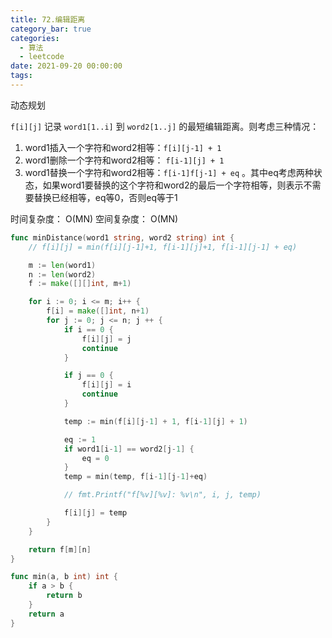 ```yaml
---
title: 72.编辑距离
category_bar: true
categories:
  - 算法
  - leetcode
date: 2021-09-20 00:00:00
tags:
---
```


动态规划

`f[i][j]` 记录 `word1[1..i]` 到 `word2[1..j]` 的最短编辑距离。则考虑三种情况：

1. word1插入一个字符和word2相等：`f[i][j-1] + 1`
2. word1删除一个字符和word2相等： `f[i-1][j] + 1`
3. word1替换一个字符和word2相等：`f[i-1]f[j-1] + eq` 。其中eq考虑两种状态，如果word1要替换的这个字符和word2的最后一个字符相等，则表示不需要替换已经相等，eq等0，否则eq等于1

时间复杂度： O(MN)
空间复杂度： O(MN)
<!-- more -->
```Go
func minDistance(word1 string, word2 string) int {
    // f[i][j] = min(f[i][j-1]+1, f[i-1][j]+1, f[i-1][j-1] + eq)

    m := len(word1)
    n := len(word2)
    f := make([][]int, m+1)

    for i := 0; i <= m; i++ {
        f[i] = make([]int, n+1)
        for j := 0; j <= n; j ++ {
            if i == 0 {
                f[i][j] = j
                continue
            }

            if j == 0 {
                f[i][j] = i
                continue
            }

            temp := min(f[i][j-1] + 1, f[i-1][j] + 1)

            eq := 1
            if word1[i-1] == word2[j-1] {
                eq = 0
            }
            temp = min(temp, f[i-1][j-1]+eq)

            // fmt.Printf("f[%v][%v]: %v\n", i, j, temp)

            f[i][j] = temp
        }
    }

    return f[m][n]
}

func min(a, b int) int {
    if a > b {
        return b
    }
    return a
}
```
